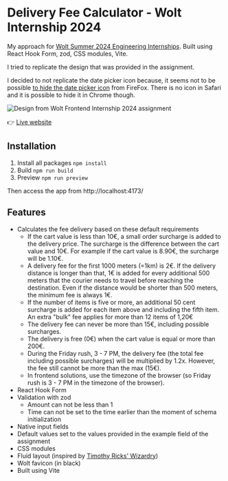 # Delivery Fee Calculator - Wolt Internship 2024

My approach for [Wolt Summer 2024 Engineering Internships](https://github.com/woltapp/engineering-internship-2024). Built using React Hook Form, zod, CSS modules, Vite.

I tried to replicate the design that was provided in the assignment.

I decided to not replicate the date picker icon because, it seems not to be possible [to hide the date picker icon](https://stackoverflow.com/a/57893173/11067821) from FireFox. There is no icon in Safari and it is possible to hide it in Chrome though.

![Design from Wolt Frontend Internship 2024 assignment](https://raw.githubusercontent.com/woltapp/engineering-internship-2024/main/example-ui.png "Design from Wolt Frontend Internship 2024 assignment")

👉 [Live website](https://wolt-intern-front-2024.netlify.app/)

## Installation

1. Install all packages
```npm install```
2. Build
```npm run build```
3. Preview
```npm run preview```

Then access the app from http://localhost:4173/

## Features

- Calculates the fee delivery based on these default requirements
	- If the cart value is less than 10€, a small order surcharge is added to the delivery price. The surcharge is the difference between the cart value and 10€. For example if the cart value is 8.90€, the surcharge will be 1.10€.
	- A delivery fee for the first 1000 meters (=1km) is 2€. If the delivery distance is longer than that, 1€ is added for every additional 500 meters that the courier needs to travel before reaching the destination. Even if the distance would be shorter than 500 meters, the minimum fee is always 1€.
	- If the number of items is five or more, an additional 50 cent surcharge is added for each item above and including the fifth item. An extra "bulk" fee applies for more than 12 items of 1,20€
	- The delivery fee can never be more than 15€, including possible surcharges.
	- The delivery is free (0€) when the cart value is equal or more than 200€.
	- During the Friday rush, 3 - 7 PM, the delivery fee (the total fee including possible surcharges) will be multiplied by 1.2x. However, the fee still cannot be more than the max (15€).
	- In frontend solutions, use the timezone of the browser (so Friday rush is 3 - 7 PM in the timezone of the browser).
- React Hook Form
- Validation with zod
	- Amount can not be less than 1
	- Time can not be set to the time earlier than the moment of schema initialization
- Native input fields
- Default values set to the values provided in the example field of the assignment
- CSS modules
- Fluid layout (inspired by [Timothy Ricks' Wizardry](https://www.youtube.com/watch?v=bPWwIbdZWu4))
- Wolt favicon (in black)
- Built using Vite
